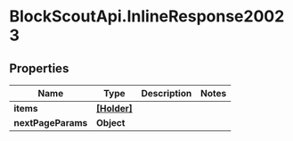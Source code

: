 # BlockScoutApi.InlineResponse20023

## Properties
Name | Type | Description | Notes
------------ | ------------- | ------------- | -------------
**items** | [**[Holder]**](Holder.md) |  | 
**nextPageParams** | **Object** |  | 
